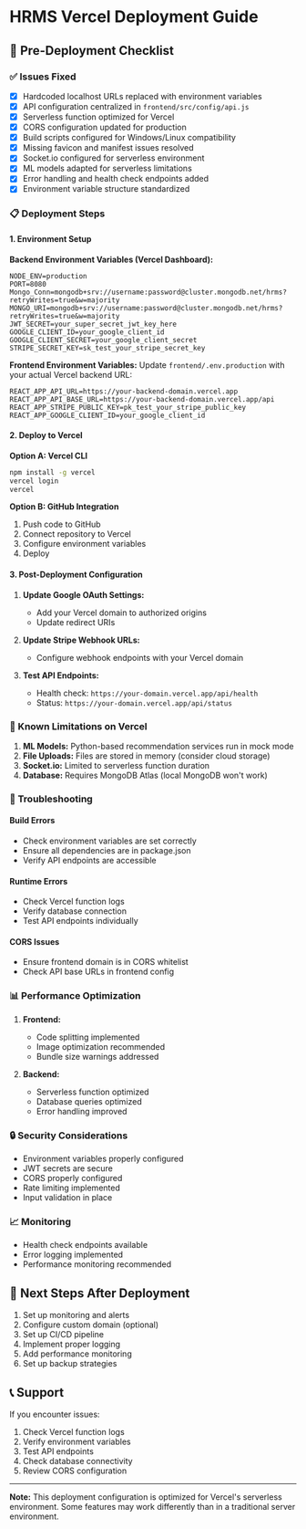 # HRMS Vercel Deployment Guide

## 🚀 Pre-Deployment Checklist

### ✅ Issues Fixed
- [x] Hardcoded localhost URLs replaced with environment variables
- [x] API configuration centralized in `frontend/src/config/api.js`
- [x] Serverless function optimized for Vercel
- [x] CORS configuration updated for production
- [x] Build scripts configured for Windows/Linux compatibility
- [x] Missing favicon and manifest issues resolved
- [x] Socket.io configured for serverless environment
- [x] ML models adapted for serverless limitations
- [x] Error handling and health check endpoints added
- [x] Environment variable structure standardized

### 📋 Deployment Steps

#### 1. Environment Setup

**Backend Environment Variables (Vercel Dashboard):**
```env
NODE_ENV=production
PORT=8080
Mongo_Conn=mongodb+srv://username:password@cluster.mongodb.net/hrms?retryWrites=true&w=majority
MONGO_URI=mongodb+srv://username:password@cluster.mongodb.net/hrms?retryWrites=true&w=majority
JWT_SECRET=your_super_secret_jwt_key_here
GOOGLE_CLIENT_ID=your_google_client_id
GOOGLE_CLIENT_SECRET=your_google_client_secret
STRIPE_SECRET_KEY=sk_test_your_stripe_secret_key
```

**Frontend Environment Variables:**
Update `frontend/.env.production` with your actual Vercel backend URL:
```env
REACT_APP_API_URL=https://your-backend-domain.vercel.app
REACT_APP_API_BASE_URL=https://your-backend-domain.vercel.app/api
REACT_APP_STRIPE_PUBLIC_KEY=pk_test_your_stripe_public_key
REACT_APP_GOOGLE_CLIENT_ID=your_google_client_id
```

#### 2. Deploy to Vercel

**Option A: Vercel CLI**
```bash
npm install -g vercel
vercel login
vercel
```

**Option B: GitHub Integration**
1. Push code to GitHub
2. Connect repository to Vercel
3. Configure environment variables
4. Deploy

#### 3. Post-Deployment Configuration

1. **Update Google OAuth Settings:**
   - Add your Vercel domain to authorized origins
   - Update redirect URIs

2. **Update Stripe Webhook URLs:**
   - Configure webhook endpoints with your Vercel domain

3. **Test API Endpoints:**
   - Health check: `https://your-domain.vercel.app/api/health`
   - Status: `https://your-domain.vercel.app/api/status`

### 🔧 Known Limitations on Vercel

1. **ML Models:** Python-based recommendation services run in mock mode
2. **File Uploads:** Files are stored in memory (consider cloud storage)
3. **Socket.io:** Limited to serverless function duration
4. **Database:** Requires MongoDB Atlas (local MongoDB won't work)

### 🐛 Troubleshooting

#### Build Errors
- Check environment variables are set correctly
- Ensure all dependencies are in package.json
- Verify API endpoints are accessible

#### Runtime Errors
- Check Vercel function logs
- Verify database connection
- Test API endpoints individually

#### CORS Issues
- Ensure frontend domain is in CORS whitelist
- Check API base URLs in frontend config

### 📊 Performance Optimization

1. **Frontend:**
   - Code splitting implemented
   - Image optimization recommended
   - Bundle size warnings addressed

2. **Backend:**
   - Serverless function optimized
   - Database queries optimized
   - Error handling improved

### 🔒 Security Considerations

- Environment variables properly configured
- JWT secrets are secure
- CORS properly configured
- Rate limiting implemented
- Input validation in place

### 📈 Monitoring

- Health check endpoints available
- Error logging implemented
- Performance monitoring recommended

## 🎯 Next Steps After Deployment

1. Set up monitoring and alerts
2. Configure custom domain (optional)
3. Set up CI/CD pipeline
4. Implement proper logging
5. Add performance monitoring
6. Set up backup strategies

## 📞 Support

If you encounter issues:
1. Check Vercel function logs
2. Verify environment variables
3. Test API endpoints
4. Check database connectivity
5. Review CORS configuration

---

**Note:** This deployment configuration is optimized for Vercel's serverless environment. Some features may work differently than in a traditional server environment.
